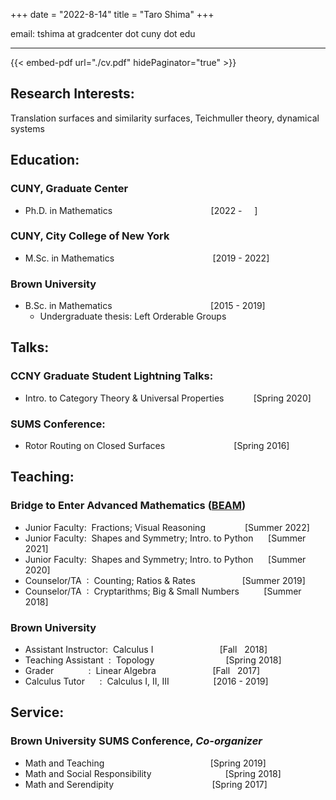 +++
date = "2022-8-14"
title = "Taro Shima"
+++

email: tshima at gradcenter dot cuny dot edu

***

{{< embed-pdf url="./cv.pdf" hidePaginator="true" >}}
## Research Interests:

Translation surfaces and similarity surfaces, Teichmuller theory, dynamical systems


## Education:

### CUNY, Graduate Center
* Ph.D. in Mathematics &nbsp;&nbsp;&nbsp;&nbsp;&nbsp;&nbsp;&nbsp;&nbsp;&nbsp;&nbsp;&nbsp;&nbsp;&nbsp; &nbsp;&nbsp;&nbsp;&nbsp;&nbsp;&nbsp;&nbsp;&nbsp;&nbsp;&nbsp;&nbsp; &nbsp;&nbsp;&nbsp;&nbsp;&nbsp;&nbsp;&nbsp;&nbsp;&nbsp;&nbsp;&nbsp;&nbsp;&nbsp;[2022 - &nbsp;&nbsp;&nbsp;&nbsp;]
### CUNY, City College of New York
* M.Sc. in Mathematics &nbsp;&nbsp;&nbsp;&nbsp;&nbsp;&nbsp;&nbsp;&nbsp;&nbsp;&nbsp;&nbsp;&nbsp;&nbsp; &nbsp;&nbsp;&nbsp;&nbsp;&nbsp;&nbsp;&nbsp;&nbsp;&nbsp;&nbsp;&nbsp; &nbsp;&nbsp;&nbsp;&nbsp;&nbsp;&nbsp;&nbsp;&nbsp;&nbsp;&nbsp;&nbsp;&nbsp;&nbsp;[2019 - 2022]
### Brown University  
* B.Sc. in Mathematics &nbsp;&nbsp;&nbsp;&nbsp;&nbsp;&nbsp;&nbsp;&nbsp;&nbsp;&nbsp;&nbsp;&nbsp;&nbsp; &nbsp;&nbsp;&nbsp;&nbsp;&nbsp;&nbsp;&nbsp;&nbsp;&nbsp;&nbsp;&nbsp; &nbsp;&nbsp;&nbsp;&nbsp;&nbsp;&nbsp;&nbsp;&nbsp;&nbsp;&nbsp;&nbsp;&nbsp;&nbsp;[2015 - 2019]
  * Undergraduate thesis: Left Orderable Groups

## Talks:
### CCNY Graduate Student Lightning Talks:
* Intro. to Category Theory & Universal Properties &nbsp;&nbsp;&nbsp;&nbsp;&nbsp;&nbsp;&nbsp;&nbsp;&nbsp;&nbsp; [Spring 2020]
### SUMS Conference:  
* Rotor Routing on Closed Surfaces&nbsp;&nbsp;&nbsp;&nbsp;&nbsp;&nbsp;&nbsp;&nbsp;&nbsp;&nbsp;&nbsp;&nbsp;&nbsp;&nbsp;&nbsp; &nbsp;&nbsp;&nbsp;&nbsp;&nbsp;&nbsp;&nbsp;&nbsp;&nbsp;&nbsp;&nbsp;&nbsp;[Spring 2016]


## Teaching:

### Bridge to Enter Advanced Mathematics ([BEAM](beammath.org))
* Junior Faculty:&nbsp; Fractions; Visual Reasoning &nbsp;&nbsp;&nbsp;&nbsp;&nbsp;&nbsp;&nbsp;&nbsp;&nbsp;&nbsp;&nbsp;&nbsp;&nbsp;&nbsp; [Summer 2022]
* Junior Faculty:&nbsp; Shapes and Symmetry; Intro. to Python &nbsp;&nbsp;&nbsp;&nbsp; [Summer 2021]
* Junior Faculty:&nbsp; Shapes and Symmetry; Intro. to Python &nbsp;&nbsp;&nbsp;&nbsp; [Summer 2020]
* Counselor/TA&nbsp;&nbsp;:&nbsp; Counting; Ratios & Rates&nbsp;&nbsp;&nbsp;&nbsp;&nbsp;&nbsp;&nbsp;&nbsp;&nbsp;&nbsp;&nbsp;&nbsp;&nbsp;&nbsp;&nbsp;&nbsp; &nbsp; [Summer 2019]
* Counselor/TA&nbsp;&nbsp;:&nbsp; Cryptarithms; Big & Small Numbers&nbsp;&nbsp;&nbsp;&nbsp; &nbsp;&nbsp;&nbsp;&nbsp; [Summer 2018]

### Brown University
* Assistant Instructor: &nbsp;Calculus I &nbsp;&nbsp;&nbsp;&nbsp;&nbsp;&nbsp;&nbsp;&nbsp;&nbsp;&nbsp;&nbsp;&nbsp;&nbsp;&nbsp;&nbsp;&nbsp;&nbsp;&nbsp;&nbsp;&nbsp;&nbsp;&nbsp;&nbsp;&nbsp;&nbsp;&nbsp;[Fall &nbsp;&nbsp;2018]
* Teaching Assistant&nbsp;&nbsp;: &nbsp;Topology &nbsp;&nbsp;&nbsp;&nbsp;&nbsp;&nbsp;&nbsp;&nbsp;&nbsp;&nbsp;&nbsp;&nbsp;&nbsp;&nbsp;&nbsp;&nbsp;&nbsp;&nbsp;&nbsp;&nbsp;&nbsp;&nbsp;&nbsp;&nbsp;&nbsp;&nbsp;&nbsp;&nbsp;[Spring 2018]
* Grader&nbsp;&nbsp;&nbsp;&nbsp;&nbsp;&nbsp;&nbsp;&nbsp;&nbsp;&nbsp;&nbsp;&nbsp;&nbsp;&nbsp;: &nbsp;Linear Algebra &nbsp;&nbsp;&nbsp;&nbsp;&nbsp;&nbsp;&nbsp;&nbsp;&nbsp;&nbsp;&nbsp;&nbsp;&nbsp;&nbsp;&nbsp;&nbsp;&nbsp;&nbsp;&nbsp;&nbsp;&nbsp;&nbsp;[Fall&nbsp;&nbsp; 2017]
* Calculus Tutor&nbsp;&nbsp;&nbsp;&nbsp;&nbsp;&nbsp;: &nbsp;Calculus I, II, III&nbsp;&nbsp;&nbsp;&nbsp;&nbsp;&nbsp;&nbsp;&nbsp;&nbsp;&nbsp;&nbsp;&nbsp;&nbsp;&nbsp;&nbsp;&nbsp;&nbsp;&nbsp;[2016 - 2019]

## Service:

### Brown University SUMS Conference, *Co-organizer*
  * Math and Teaching &nbsp;&nbsp;&nbsp;&nbsp;&nbsp;&nbsp;&nbsp;&nbsp;&nbsp;&nbsp;&nbsp;&nbsp;&nbsp;&nbsp;&nbsp;&nbsp;&nbsp;&nbsp;&nbsp;&nbsp;&nbsp;&nbsp;&nbsp;&nbsp;&nbsp;&nbsp;&nbsp;&nbsp;&nbsp;&nbsp;&nbsp;&nbsp;&nbsp;&nbsp;&nbsp;&nbsp;&nbsp;&nbsp;&nbsp;&nbsp;&nbsp; [Spring 2019]
  * Math and Social Responsibility &nbsp;&nbsp;&nbsp;&nbsp;&nbsp;&nbsp;&nbsp;&nbsp;&nbsp;&nbsp;&nbsp;&nbsp;&nbsp;&nbsp;&nbsp;&nbsp;&nbsp;&nbsp;&nbsp;&nbsp;&nbsp;&nbsp;&nbsp;&nbsp;&nbsp;&nbsp;&nbsp;&nbsp;&nbsp;[Spring 2018]
  * Math and Serendipity &nbsp;&nbsp;&nbsp;&nbsp;&nbsp;&nbsp;&nbsp;&nbsp;&nbsp;&nbsp;&nbsp;&nbsp;&nbsp;&nbsp;&nbsp;&nbsp;&nbsp;&nbsp;&nbsp;&nbsp;&nbsp;&nbsp;&nbsp;&nbsp;&nbsp;&nbsp;&nbsp;&nbsp;&nbsp;&nbsp;&nbsp;&nbsp;&nbsp;&nbsp;&nbsp;&nbsp;&nbsp;&nbsp;&nbsp;[Spring 2017]
